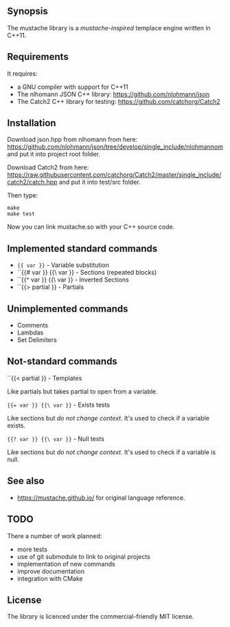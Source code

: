 ## Synopsis

The mustache library is a *mustache-inspired* templace engine written in C++11.

## Requirements

It requires:
* a GNU compiler with support for C++11
* The nlhomann JSON C++ library: https://github.com/nlohmann/json
* The Catch2 C++ library for testing: https://github.com/catchorg/Catch2

## Installation

Download json.hpp from nlhomann from here:
https://github.com/nlohmann/json/tree/develop/single_include/nlohmannom
and put it into project root folder.

Download Catch2 from here:
https://raw.githubusercontent.com/catchorg/Catch2/master/single_include/catch2/catch.hpp
and put it into test/src folder.

Then type:
```
make
make test
```

Now you can link mustache.so with your C++ source code.

## Implemented standard commands

* ``{{ var }}`` - Variable substitution
* ``{{# var }} {{\ var }} - Sections (repeated blocks)
* ``{{^ var }} {{\ var }} - Inverted Sections
* ``{{> partial }} - Partials

## Unimplemented commands

* Comments
* Lambdas
* Set Delimiters

## Not-standard commands

``{{< partial }} - Templates

Like partials but takes partial to open from a variable.

``{{= var }} {{\ var }}`` - Exists tests

Like sections but *do not change context*.
It's used to check if a variable exists.

``{{? var }} {{\ var }}`` - Null tests

Like sections but *do not change context*.
It's used to check if a variable is null.

## See also

* https://mustache.github.io/ for original language reference.

## TODO

There a number of work planned:
* more tests
* use of git submodule to link to original projects
* implementation of new commands
* improve documentation
* integration with CMake

## License

The library is licenced under the commercial-friendly MIT license.
